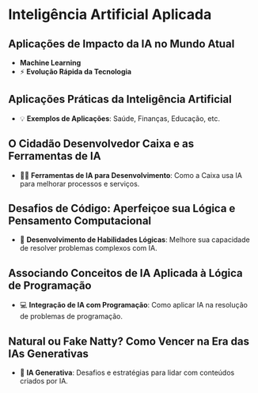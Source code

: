 # Inteligência Artificial Aplicada

## Aplicações de Impacto da IA no Mundo Atual
- **Machine Learning**
- ⚡ **Evolução Rápida da Tecnologia**

## Aplicações Práticas da Inteligência Artificial
- 💡 **Exemplos de Aplicações**: Saúde, Finanças, Educação, etc.

## O Cidadão Desenvolvedor Caixa e as Ferramentas de IA
- 👨‍💻 **Ferramentas de IA para Desenvolvimento**: Como a Caixa usa IA para melhorar processos e serviços.

## Desafios de Código: Aperfeiçoe sua Lógica e Pensamento Computacional
- 🧠 **Desenvolvimento de Habilidades Lógicas**: Melhore sua capacidade de resolver problemas complexos com IA.

## Associando Conceitos de IA Aplicada à Lógica de Programação
- 💻 **Integração de IA com Programação**: Como aplicar IA na resolução de problemas de programação.

## Natural ou Fake Natty? Como Vencer na Era das IAs Generativas
- 🤖 **IA Generativa**: Desafios e estratégias para lidar com conteúdos criados por IA.
